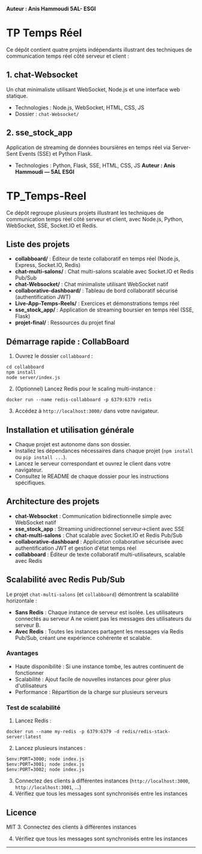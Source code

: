 **Auteur : Anis Hammoudi  5AL- ESGI**



# TP Temps Réel

Ce dépôt contient quatre projets indépendants illustrant des techniques de communication temps réel côté serveur et client :

## 1. chat-Websocket
Un chat minimaliste utilisant WebSocket, Node.js et une interface web statique.
- Technologies : Node.js, WebSocket, HTML, CSS, JS
- Dossier : `chat-Websocket/`

## 2. sse_stock_app
Application de streaming de données boursières en temps réel via Server-Sent Events (SSE) et Python Flask.
- Technologies : Python, Flask, SSE, HTML, CSS, JS
**Auteur : Anis Hammoudi — 5AL ESGI**

# TP_Temps-Reel

Ce dépôt regroupe plusieurs projets illustrant les techniques de communication temps réel côté serveur et client, avec Node.js, Python, WebSocket, SSE, Socket.IO et Redis.

## Liste des projets

- **collabboard/** : Éditeur de texte collaboratif en temps réel (Node.js, Express, Socket.IO, Redis)
- **chat-multi-salons/** : Chat multi-salons scalable avec Socket.IO et Redis Pub/Sub
- **chat-Websocket/** : Chat minimaliste utilisant WebSocket natif
- **collaborative-dashboard/** : Tableau de bord collaboratif sécurisé (authentification JWT)
- **Live-App-Temps-Reels/** : Exercices et démonstrations temps réel
- **sse_stock_app/** : Application de streaming boursier en temps réel (SSE, Flask)
- **projet-final/** : Ressources du projet final

## Démarrage rapide : CollabBoard

1. Ouvrez le dossier `collabboard` :
  ```
  cd collabboard
  npm install
  node server/index.js
  ```
2. (Optionnel) Lancez Redis pour le scaling multi-instance :
  ```
  docker run --name redis-collabboard -p 6379:6379 redis
  ```
3. Accédez à `http://localhost:3000/` dans votre navigateur.

## Installation et utilisation générale

- Chaque projet est autonome dans son dossier.
- Installez les dépendances nécessaires dans chaque projet (`npm install` ou `pip install ...`).
- Lancez le serveur correspondant et ouvrez le client dans votre navigateur.
- Consultez le README de chaque dossier pour les instructions spécifiques.

## Architecture des projets

- **chat-Websocket** : Communication bidirectionnelle simple avec WebSocket natif
- **sse_stock_app** : Streaming unidirectionnel serveur→client avec SSE
- **chat-multi-salons** : Chat scalable avec Socket.IO et Redis Pub/Sub
- **collaborative-dashboard** : Application collaborative sécurisée avec authentification JWT et gestion d'état temps réel
- **collabboard** : Éditeur de texte collaboratif multi-utilisateurs, scalable avec Redis

## Scalabilité avec Redis Pub/Sub

Le projet `chat-multi-salons` (et `collabboard`) démontrent la scalabilité horizontale :

- **Sans Redis** : Chaque instance de serveur est isolée. Les utilisateurs connectés au serveur A ne voient pas les messages des utilisateurs du serveur B.
- **Avec Redis** : Toutes les instances partagent les messages via Redis Pub/Sub, créant une expérience cohérente et scalable.

### Avantages

- Haute disponibilité : Si une instance tombe, les autres continuent de fonctionner
- Scalabilité : Ajout facile de nouvelles instances pour gérer plus d'utilisateurs
- Performance : Répartition de la charge sur plusieurs serveurs

### Test de scalabilité

1. Lancez Redis :
  ```
  docker run --name my-redis -p 6379:6379 -d redis/redis-stack-server:latest
  ```
2. Lancez plusieurs instances :
  ```
  $env:PORT=3000; node index.js
  $env:PORT=3001; node index.js
  $env:PORT=3002; node index.js
  ```
3. Connectez des clients à différentes instances (`http://localhost:3000`, `http://localhost:3001`, ...)
4. Vérifiez que tous les messages sont synchronisés entre les instances

## Licence

MIT
3. Connectez des clients à différentes instances

4. Vérifiez que tous les messages sont synchronisés entre les instances



---
